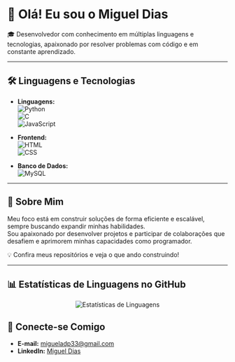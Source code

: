 # 👋 Olá! Eu sou o Miguel Dias  

🎓 Desenvolvedor com conhecimento em múltiplas linguagens e tecnologias, apaixonado por resolver problemas com código e em constante aprendizado.  

---

## 🛠️ **Linguagens e Tecnologias**  

- **Linguagens:**  
  ![Python](https://img.shields.io/badge/-Python-3776AB?style=flat-square&logo=python&logoColor=white)  
  ![C](https://img.shields.io/badge/-C-A8B9CC?style=flat-square&logo=c&logoColor=white)  
  ![JavaScript](https://img.shields.io/badge/-JavaScript-F7DF1E?style=flat-square&logo=javascript&logoColor=black)  

- **Frontend:**  
  ![HTML](https://img.shields.io/badge/-HTML5-E34F26?style=flat-square&logo=html5&logoColor=white)  
  ![CSS](https://img.shields.io/badge/-CSS3-1572B6?style=flat-square&logo=css3&logoColor=white)  

- **Banco de Dados:**  
  ![MySQL](https://img.shields.io/badge/-MySQL-4479A1?style=flat-square&logo=mysql&logoColor=white)  

---

## 📌 **Sobre Mim**  

Meu foco está em construir soluções de forma eficiente e escalável, sempre buscando expandir minhas habilidades.  
Sou apaixonado por desenvolver projetos e participar de colaborações que desafiem e aprimorem minhas capacidades como programador.  

💡 Confira meus repositórios e veja o que ando construindo!

---

## 📊 Estatísticas de Linguagens no GitHub

<div align="center">
  <img src="https://github-readme-stats.vercel.app/api/top-langs/?username=NotDiasz&langs_count=10&layout=compact&theme=radical" alt="Estatísticas de Linguagens" />
</div>


## 👥 **Conecte-se Comigo**  

- **E-mail:** migueladp33@gmail.com  
- **LinkedIn:** [Miguel Dias](https://www.linkedin.com/in/miguel-dias-77405b326?utm_source=share&utm_campaign=share_via&utm_content=profile&utm_medium=ios_app)  

